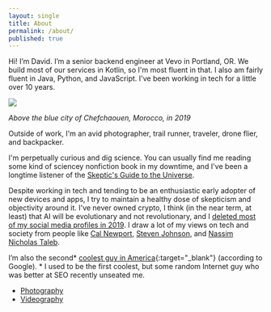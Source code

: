 ```yaml
---
layout: single
title: About
permalink: /about/
published: true
---
```


Hi! I’m David. I’m a senior backend engineer at Vevo in Portland, OR. We build most of our services in Kotlin,
so I'm most fluent in that. I also am fairly fluent in Java, Python, and JavaScript. 
I've been working in tech for a little over 10 years.

![]({{site.cdn_path}}/2020/03/11/chefchaouen.jpg)

_Above the blue city of Chefchaouen, Morocco, in 2019_

Outside of work, I'm an avid photographer, trail runner, traveler, drone flier, and backpacker.

I'm perpetually curious and dig science. You can usually find me reading some kind of 
sciencey nonfiction book in my downtime, and I've been a longtime listener of the 
[Skeptic's Guide to the Universe](https://www.theskepticsguide.org/).

Despite working in tech and tending to be an enthusiastic early adopter of new devices and apps,
I try to maintain a healthy dose of skepticism and objectivity around it. 
I've never owned crypto, I think (in the near term, at least) that AI will be evolutionary and not revolutionary,
and I [deleted most of my social media profiles in 2019](/2019/06/15/digital-minimalism-review/). I draw a lot of my views on tech and society 
from people like [Cal Newport](https://calnewport.com/), [Steven Johnson](https://stevenberlinjohnson.com/), and [Nassim Nicholas Taleb](https://www.fooledbyrandomness.com/).

I’m also the second* [coolest guy in America](https://www.coolestguyinamerica.com/){:target="_blank"} (according to
Google). * I used to be the first coolest, but some random Internet guy who was better at SEO recently unseated me.

- [Photography](https://unsplash.com/@davidmerrick)
- [Videography](https://www.youtube.com/channel/UCkH0bhU7_RvRbe2uqyFjAcg)
